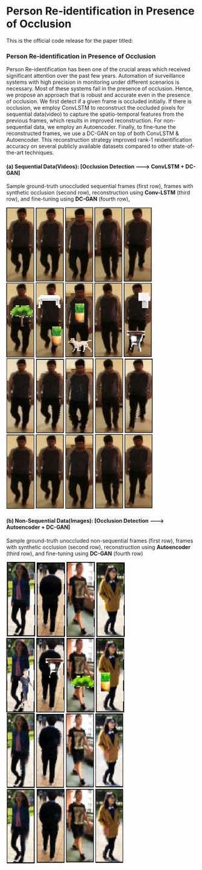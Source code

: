 # Person Re-identification in Presence of Occlusion

This is the official code release for the paper titled: 
### Person Re-identification in Presence of Occlusion

Person Re-identification has been one of the crucial areas which received significant attention over the past few years. Automation of surveillance systems with high precision in monitoring under different scenarios is necessary.  Most of these systems fail in the presence of occlusion. Hence, we propose an approach that is robust and accurate even in the presence of occlusion. We first detect if a given frame is occluded initially. If there is occlusion, we employ ConvLSTM to reconstruct the occluded pixels for sequential data(video) to capture the spatio-temporal features from the previous frames, which results in improved reconstruction. For non-sequential data, we employ an Autoencoder. 
Finally, to fine-tune the reconstructed frames, we use a DC-GAN on top of both ConvLSTM & Autoencoder. This reconstruction strategy improved rank-1 reidentification accuracy on several publicly available datasets compared to other state-of-the-art techniques.

#### (a) Sequential Data(Videos): [Occlusion Detection ---> ConvLSTM + DC-GAN]

Sample ground-truth unoccluded sequential frames (first row), frames with synthetic occlusion (second row), reconstruction using **Conv-LSTM** (third row), and fine-tuning using **DC-GAN** (fourth row),<br>

<img src="Results/sequential_image_results.png" height="800"/>



#### (b) Non-Sequential Data(Images): [Occlusion Detection ---> Autoencoder + DC-GAN]

Sample ground-truth unoccluded non-sequential frames (first row), frames with synthetic occlusion (second row), reconstruction using **Autoencoder** (third row), and fine-tuning using **DC-GAN** (fourth row)

<img src="Results/non-sequential_results.png" height="800"/>
